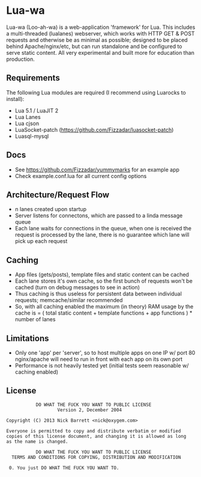 # Lua-wa
Lua-wa (Loo-ah-wa) is a web-application 'framework' for Lua. This includes a multi-threaded (lualanes) webserver, which works with HTTP GET & POST requests and otherwise be as minimal as possible; designed to be placed behind Apache/nginx/etc, but can run standalone and be configured to serve static content. All very experimental and built more for education than production.

## Requirements
The following Lua modules are required (I recommend using Luarocks to install):
+ Lua 5.1 / LuaJIT 2
+ Lua Lanes
+ Lua cjson
+ LuaSocket-patch (https://github.com/Fizzadar/luasocket-patch)
+ Luasql-mysql

## Docs
+ See https://github.com/Fizzadar/yummymarks for an example app
+ Check example.conf.lua for all current config options

## Architecture/Request Flow
+ n lanes created upon startup
+ Server listens for connectons, which are passed to a linda message queue
+ Each lane waits for connections in the queue, when one is received the request is processed by the lane, there is no guarantee which lane will pick up each request

## Caching
+ App files (gets/posts), template files and static content can be cached
+ Each lane stores it's own cache, so the first bunch of requests won't be cached (turn on debug messages to see in action)
+ Thus caching is thus useless for persistent data between individual requests; memcache/similar recommended
+ So, with all caching enabled the maximum (in theory) RAM usage by the cache is = ( total static content + template functions + app functions ) * number of lanes

## Limitations
+ Only one 'app' per 'server', so to host multiple apps on one IP w/ port 80 nginx/apache will need to run in front with each app on its own port
+ Performance is not heavily tested yet (initial tests seem reasonable w/ caching enabled)

## License

               DO WHAT THE FUCK YOU WANT TO PUBLIC LICENSE 
                       Version 2, December 2004 
    
    Copyright (C) 2013 Nick Barrett <nick@oxygem.com>
    
    Everyone is permitted to copy and distribute verbatim or modified 
    copies of this license document, and changing it is allowed as long 
    as the name is changed. 
    
               DO WHAT THE FUCK YOU WANT TO PUBLIC LICENSE 
      TERMS AND CONDITIONS FOR COPYING, DISTRIBUTION AND MODIFICATION 
    
     0. You just DO WHAT THE FUCK YOU WANT TO.